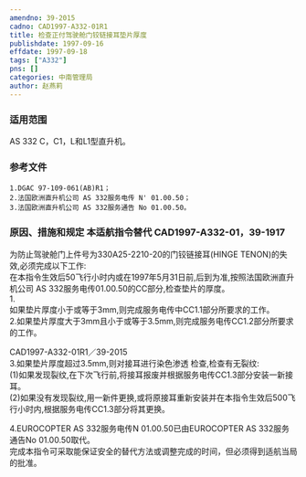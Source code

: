 ```yaml
---
amendno: 39-2015  
cadno: CAD1997-A332-01R1  
title: 检查正付驾驶舱门铰链接耳垫片厚度  
publishdate: 1997-09-16  
effdate: 1997-09-18  
tags: ["A332"]  
pns: []  
categories: 中南管理局  
author: 赵燕莉  
---
```

  
### 适用范围  
AS 332 C，C1，L和L1型直升机。  
  
<!--more-->  
### 参考文件  
    1.DGAC 97-109-061(AB)R1；  
    2.法国欧洲直升机公司 AS 332服务电传 N' 01.00.50；  
    3.法国欧洲直升机公司 AS 332服务通告 No 01.00.50。  
  
### 原因、措施和规定 本适航指令替代 CAD1997-A332-01，39-1917  
为防止驾驶舱门上件号为330A25-2210-20的门铰链接耳(HINGE TENON)的失效,必须完成以下工作:  
    在本指令生效后50飞行小时内或在1997年5月31日前,后到为准,按照法国欧洲直升机公司 AS 332服务电传01.00.50的CC部分,检查垫片的厚度。  
1.  
如果垫片厚度小于或等于3mm,则完成服务电传中CC1.1部分所要求的工作。  
    2.如果垫片厚度大于3mm且小于或等于3.5mm,则完成服务电传CC1.2部分所要求的工作。  
  
  CAD1997-A332-01R1／39-2015  
    3.如果垫片厚度超过3.5mm,则对接耳进行染色渗透 检查,检查有无裂纹:  
    (1)如果发现裂纹,在下次飞行前,将接耳报废并根据服务电传CC1.3部分安装一新接耳。  
    (2)如果没有发现裂纹,用一新件更换,或将原接耳重新安装并在本指令生效后500飞行小时内,根据服务电传CC1.3部分将其更换。  
  
4.EUROCOPTER AS 332服务电传N 01.00.50已由EUROCOPTER AS 332服务通告No 01.00.50取代。  
    完成本指令可采取能保证安全的替代方法或调整完成的时间，但必须得到适航当局的批准。  
